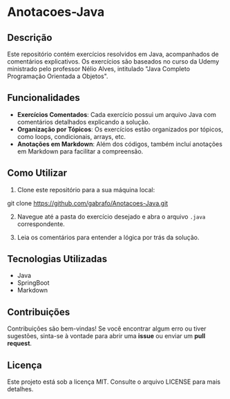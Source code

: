 # Anotacoes-Java

## Descrição
Este repositório contém exercícios resolvidos em Java, acompanhados de comentários explicativos. Os exercícios são baseados no curso da Udemy ministrado pelo professor Nélio Alves, intitulado "Java Completo Programação Orientada a Objetos".

## Funcionalidades
- **Exercícios Comentados**: Cada exercício possui um arquivo Java com comentários detalhados explicando a solução.
- **Organização por Tópicos**: Os exercícios estão organizados por tópicos, como loops, condicionais, arrays, etc.
- **Anotações em Markdown**: Além dos códigos, também incluí anotações em Markdown para facilitar a compreensão.

## Como Utilizar
1. Clone este repositório para a sua máquina local:

git clone https://github.com/gabrafo/Anotacoes-Java.git

2. Navegue até a pasta do exercício desejado e abra o arquivo `.java` correspondente.

3. Leia os comentários para entender a lógica por trás da solução.

## Tecnologias Utilizadas
- Java
- SpringBoot
- Markdown

## Contribuições
Contribuições são bem-vindas! Se você encontrar algum erro ou tiver sugestões, sinta-se à vontade para abrir uma **issue** ou enviar um **pull request**.

## Licença
Este projeto está sob a licença MIT. Consulte o arquivo LICENSE para mais detalhes.
